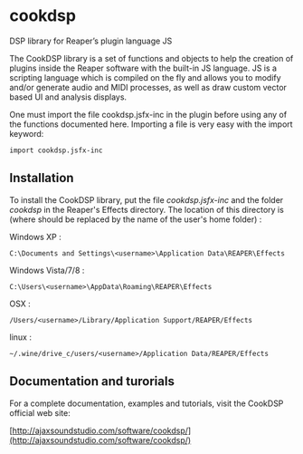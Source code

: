 # cookdsp
DSP library for Reaper’s plugin language JS

The CookDSP library is a set of functions and objects to help the creation of plugins inside the Reaper software with the built-in JS language. JS is a scripting language which is compiled on the fly and allows you to modify and/or generate audio and MIDI processes, as well as draw custom vector based UI and analysis displays.

One must import the file cookdsp.jsfx-inc in the plugin before using any of the functions documented here. Importing a file is very easy with the import keyword:

    import cookdsp.jsfx-inc

Installation
------------

To install the CookDSP library, put the file _cookdsp.jsfx-inc_  and the folder _cookdsp_ in the Reaper's Effects directory. The location of this directory is (where <username> should be replaced by the name of the user's home folder) :

Windows XP :

    C:\Documents and Settings\<username>\Application Data\REAPER\Effects

Windows Vista/7/8 :

    C:\Users\<username>\AppData\Roaming\REAPER\Effects

OSX :

    /Users/<username>/Library/Application Support/REAPER/Effects 

linux :

    ~/.wine/drive_c/users/<username>/Application Data/REAPER/Effects 

Documentation and turorials
---------------------------

For a complete documentation, examples and tutorials, visit the CookDSP official web site:

[http://ajaxsoundstudio.com/software/cookdsp/](http://ajaxsoundstudio.com/software/cookdsp/)
